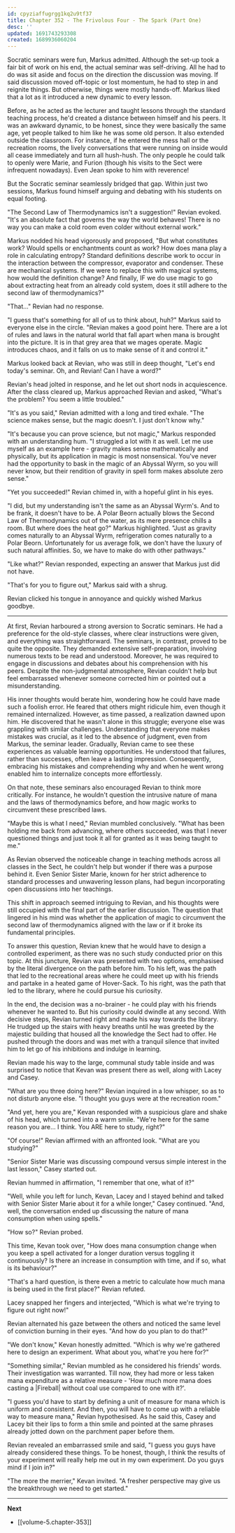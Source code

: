 ```yaml
---
id: cpyziaffugrgg1kq2u9tf37
title: Chapter 352 - The Frivolous Four - The Spark (Part One)
desc: ''
updated: 1691743293308
created: 1689936060204
---
```


Socratic seminars were fun, Markus admitted. Although the set-up took a fair bit of work on his end, the actual seminar was self-driving. All he had to do was sit aside and focus on the direction the discussion was moving. If said discussion moved off-topic or lost momentum, he had to step in and reignite things. But otherwise, things were mostly hands-off. Markus liked that a lot as it introduced a new dynamic to every lesson.

Before, as he acted as the lecturer and taught lessons through the standard teaching process, he'd created a distance between himself and his peers. It was an awkward dynamic, to be honest, since they were basically the same age, yet people talked to him like he was some old person. It also extended outside the classroom. For instance, if he entered the mess hall or the recreation rooms, the lively conversations that were running on inside would all cease immediately and turn all hush-hush. The only people he could talk to openly were Marie, and Furion (though his visits to the Sect were infrequent nowadays). Even Jean spoke to him with reverence!

But the Socratic seminar seamlessly bridged that gap. Within just two sessions, Markus found himself arguing and debating with his students on equal footing.

"The Second Law of Thermodynamics isn't a suggestion!" Revian evoked. "It's an absolute fact that governs the way the world behaves! There is no way you can make a cold room even colder without external work."

Markus nodded his head vigorously and proposed, "But what constitutes work? Would spells or enchantments count as work? How does mana play a role in calculating entropy? Standard definitions describe work to occur in the interaction between the compressor, evaporator and condenser. These are mechanical systems. If we were to replace this with magical systems, how would the definition change? And finally, IF we do use magic to go about extracting heat from an already cold system, does it still adhere to the second law of thermodynamics?"

"That..." Revian had no response.

"I guess that's something for all of us to think about, huh?" Markus said to everyone else in the circle. "Revian makes a good point here. There are a lot of rules and laws in the natural world that fall apart when mana is brought into the picture. It is in that grey area that we mages operate. Magic introduces chaos, and it falls on us to make sense of it and control it."

Markus looked back at Revian, who was still in deep thought, "Let's end today's seminar. Oh, and Revian! Can I have a word?"

Revian's head jolted in response, and he let out short nods in acquiescence. After the class cleared up, Markus approached Revian and asked, "What's the problem? You seem a little troubled."

"It's as you said," Revian admitted with a long and tired exhale. "The science makes sense, but the magic doesn't. I just don't know why."

"It's because you can prove science, but not magic," Markus responded with an understanding hum. "I struggled a lot with it as well. Let me use myself as an example here - gravity makes sense mathematically and physically, but its application in magic is most nonsensical. You've never had the opportunity to bask in the magic of an Abyssal Wyrm, so you will never know, but their rendition of gravity in spell form makes absolute zero sense."

"Yet you succeeded!" Revian chimed in, with a hopeful glint in his eyes.

"I did, but my understanding isn't the same as an Abyssal Wyrm's. And to be frank, it doesn't have to be. A Polar Beorn actually blows the Second Law of Thermodynamics out of the water, as its mere presence chills a room. But where does the heat go?" Markus highlighted. "Just as gravity comes naturally to an Abyssal Wyrm, refrigeration comes naturally to a Polar Beorn. Unfortunately for us average folk, we don't have the luxury of such natural affinities. So, we have to make do with other pathways."

"Like what?" Revian responded, expecting an answer that Markus just did not have.

"That's for you to figure out," Markus said with a shrug.

Revian clicked his tongue in annoyance and quickly wished Markus goodbye.

____

At first, Revian harboured a strong aversion to Socratic seminars. He had a preference for the old-style classes, where clear instructions were given, and everything was straightforward. The seminars, in contrast, proved to be quite the opposite. They demanded extensive self-preparation, involving numerous texts to be read and understood. Moreover, he was required to engage in discussions and debates about his comprehension with his peers. Despite the non-judgmental atmosphere, Revian couldn't help but feel embarrassed whenever someone corrected him or pointed out a misunderstanding.

His inner thoughts would berate him, wondering how he could have made such a foolish error. He feared that others might ridicule him, even though it remained internalized. However, as time passed, a realization dawned upon him. He discovered that he wasn't alone in this struggle; everyone else was grappling with similar challenges. Understanding that everyone makes mistakes was crucial, as it led to the absence of judgment, even from Markus, the seminar leader. Gradually, Revian came to see these experiences as valuable learning opportunities. He understood that failures, rather than successes, often leave a lasting impression. Consequently, embracing his mistakes and comprehending why and when he went wrong enabled him to internalize concepts more effortlessly.

On that note, these seminars also encouraged Revian to think more critically. For instance, he wouldn't question the intrusive nature of mana and the laws of thermodynamics before, and how magic works to circumvent these prescribed laws.

"Maybe this is what I need," Revian mumbled conclusively. "What has been holding me back from advancing, where others succeeded, was that I never questioned things and just took it all for granted as it was being taught to me."

As Revian observed the noticeable change in teaching methods across all classes in the Sect, he couldn't help but wonder if there was a purpose behind it. Even Senior Sister Marie, known for her strict adherence to standard processes and unwavering lesson plans, had begun incorporating open discussions into her teachings.

This shift in approach seemed intriguing to Revian, and his thoughts were still occupied with the final part of the earlier discussion. The question that lingered in his mind was whether the application of magic to circumvent the second law of thermodynamics aligned with the law or if it broke its fundamental principles.

To answer this question, Revian knew that he would have to design a controlled experiment, as there was no such study conducted prior on this topic. At this juncture, Revian was presented with two options, emphasised by the literal divergence on the path before him. To his left, was the path that led to the recreational areas where he could meet up with his friends and partake in a heated game of Hover-Sack. To his right, was the path that led to the library, where he could pursue his curiosity.

In the end, the decision was a no-brainer - he could play with his friends whenever he wanted to. But his curiosity could dwindle at any second. With decisive steps, Revian turned right and made his way towards the library. He trudged up the stairs with heavy breaths until he was greeted by the majestic building that housed all the knowledge the Sect had to offer. He pushed through the doors and was met with a tranquil silence that invited him to let go of his inhibitions and indulge in learning.

Revian made his way to the large, communal study table inside and was surprised to notice that Kevan was present there as well, along with Lacey and Casey.

"What are you three doing here?" Revian inquired in a low whisper, so as to not disturb anyone else. "I thought you guys were at the recreation room."

"And yet, here you are," Kevan responded with a suspicious glare and shake of his head, which turned into a warm smile. "We're here for the same reason you are... I think. You ARE here to study, right?"

"Of course!" Revian affirmed with an affronted look. "What are you studying?"

"Senior Sister Marie was discussing compound versus simple interest in the last lesson," Casey started out.

Revian hummed in affirmation, "I remember that one, what of it?"

"Well, while you left for lunch, Kevan, Lacey and I stayed behind and talked with Senior Sister Marie about it for a while longer," Casey continued. "And, well, the conversation ended up discussing the nature of mana consumption when using spells."

"How so?" Revian probed.

This time, Kevan took over, "How does mana consumption change when you keep a spell activated for a longer duration versus toggling it continuously? Is there an increase in consumption with time, and if so, what is its behaviour?"

"That's a hard question, is there even a metric to calculate how much mana is being used in the first place?" Revian refuted.

Lacey snapped her fingers and interjected, "Which is what we're trying to figure out right now!"

Revian alternated his gaze between the others and noticed the same level of conviction burning in their eyes. "And how do you plan to do that?"

"We don't know," Kevan honestly admitted. "Which is why we're gathered here to design an experiment. What about you, what're you here for?"

"Something similar," Revian mumbled as he considered his friends' words. Their investigation was warranted. Till now, they had more or less taken mana expenditure as a relative measure - 'How much more mana does casting a |Fireball| without coal use compared to one with it?'.

"I guess you'd have to start by defining a unit of measure for mana which is uniform and consistent. And then, you will have to come up with a reliable way to measure mana," Revian hypothesised. As he said this, Casey and Lacey bit their lips to form a thin smile and pointed at the same phrases already jotted down on the parchment paper before them.

Revian revealed an embarrassed smile and said, "I guess you guys have already considered these things. To be honest, though, I think the results of your experiment will really help me out in my own experiment. Do you guys mind if I join in?"

"The more the merrier," Kevan invited. "A fresher perspective may give us the breakthrough we need to get started."

____

**Next**
* [[volume-5.chapter-353]]